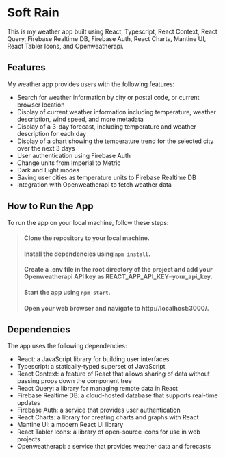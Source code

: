 # Soft Rain
This is my weather app built using React, Typescript, React Context, React Query, Firebase Realtime DB, Firebase Auth, React Charts, Mantine UI, React Tabler Icons, and Openweatherapi.

## Features
My weather app provides users with the following features:

- Search for weather information by city or postal code, or current browser location
- Display of current weather information including temperature, weather description, wind speed, and more metadata
- Display of a 3-day forecast, including temperature and weather description for each day
- Display of a chart showing the temperature trend for the selected city over the next 3 days
- User authentication using Firebase Auth
- Change units from Imperial to Metric
- Dark and Light modes
- Saving user cities as temperature units to Firebase Realtime DB
- Integration with Openweatherapi to fetch weather data

## How to Run the App
To run the app on your local machine, follow these steps:

> #### Clone the repository to your local machine.
> #### Install the dependencies using `npm install`.
> #### Create a .env file in the root directory of the project and add your Openweatherapi API key as REACT_APP_API_KEY=your_api_key.
> #### Start the app using `npm start`.
> #### Open your web browser and navigate to http://localhost:3000/.

## Dependencies
The app uses the following dependencies:

- React: a JavaScript library for building user interfaces
- Typescript: a statically-typed superset of JavaScript
- React Context: a feature of React that allows sharing of data without passing props down the component tree
- React Query: a library for managing remote data in React
- Firebase Realtime DB: a cloud-hosted database that supports real-time updates
- Firebase Auth: a service that provides user authentication
- React Charts: a library for creating charts and graphs with React
- Mantine UI: a modern React UI library
- React Tabler Icons: a library of open-source icons for use in web projects
- Openweatherapi: a service that provides weather data and forecasts
